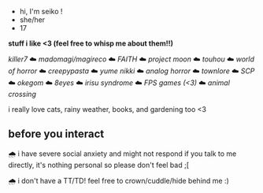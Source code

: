 - hi, I'm seiko ! 
- she/her
- 17




**stuff i like <3 (feel free to whisp me about them!!)**


*killer7* ☁️ *madomagi/magireco* ☁️ *FAITH* ☁️ *project moon* ☁️ *touhou* ☁️ *world of horror* ☁️ *creepypasta* ☁️ *yume nikki* ☁️ *analog horror* ☁️ *townlore* ☁️ *SCP* ☁️ *okegom* ☁️ *8eyes* ☁️ *irisu syndrome* ☁️ *FPS games* *(<3)* ☁️ *animal crossing*

i really love cats, rainy weather, books, and gardening too <3

before you interact
-
🌧️ i have severe social anxiety and might not respond if you talk to me directly, it's nothing personal so please don't feel bad ;[

🌧️ i don't have a TT/TD! feel free to crown/cuddle/hide behind me :) 

